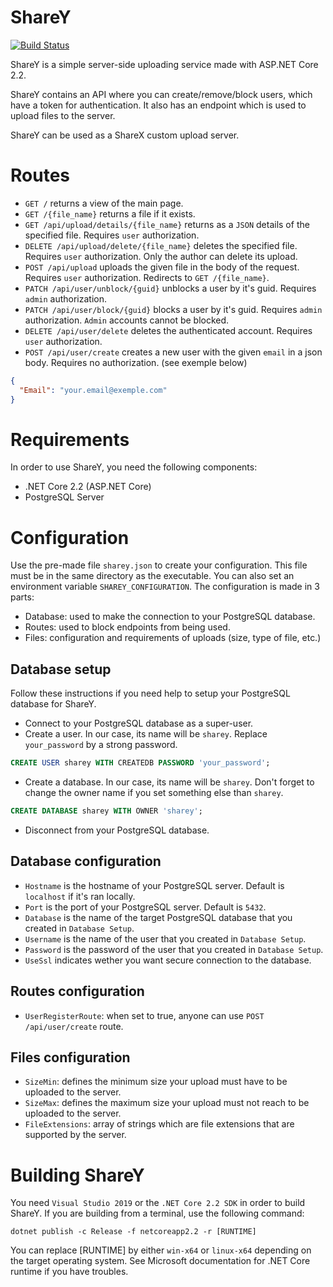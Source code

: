 # ShareY

[![Build Status](https://dev.azure.com/allanmercou/ShareY/_apis/build/status/Kiritsu.ShareY?branchName=master)](https://dev.azure.com/allanmercou/ShareY/_build/latest?definitionId=2&branchName=master)

ShareY is a simple server-side uploading service made with ASP.NET Core 2.2. 

ShareY contains an API where you can create/remove/block users, which have a token for authentication. It also has an endpoint which is used to upload files to the server.

ShareY can be used as a ShareX custom upload server.

# Routes

- `GET /` returns a view of the main page.
- `GET /{file_name}` returns a file if it exists.
- `GET /api/upload/details/{file_name}` returns as a `JSON` details of the specified file. Requires `user` authorization.
- `DELETE /api/upload/delete/{file_name}` deletes the specified file. Requires `user` authorization. Only the author can delete its upload.
- `POST /api/upload` uploads the given file in the body of the request. Requires `user` authorization. Redirects to `GET /{file_name}`.
- `PATCH /api/user/unblock/{guid}` unblocks a user by it's guid. Requires `admin` authorization.
- `PATCH /api/user/block/{guid}` blocks a user by it's guid. Requires `admin` authorization. `Admin` accounts cannot be blocked.
- `DELETE /api/user/delete` deletes the authenticated account. Requires `user` authorization.
- `POST /api/user/create` creates a new user with the given `email` in a json body. Requires no authorization. (see exemple below)
```json
{
  "Email": "your.email@exemple.com"
}
```

# Requirements

In order to use ShareY, you need the following components:
- .NET Core 2.2 (ASP.NET Core)
- PostgreSQL Server

# Configuration

Use the pre-made file `sharey.json` to create your configuration. This file must be in the same directory as the executable. You can also set an environment variable `SHAREY_CONFIGURATION`.
The configuration is made in 3 parts:
- Database: used to make the connection to your PostgreSQL database.
- Routes: used to block endpoints from being used.
- Files: configuration and requirements of uploads (size, type of file, etc.)

## Database setup

Follow these instructions if you need help to setup your PostgreSQL database for ShareY.

- Connect to your PostgreSQL database as a super-user.
- Create a user. In our case, its name will be `sharey`. Replace `your_password` by a strong password.
```sql
CREATE USER sharey WITH CREATEDB PASSWORD 'your_password';
```
- Create a database. In our case, its name will be `sharey`. Don't forget to change the owner name if you set something else than `sharey`.
```sql
CREATE DATABASE sharey WITH OWNER 'sharey';
```
- Disconnect from your PostgreSQL database.

## Database configuration

- `Hostname` is the hostname of your PostgreSQL server. Default is `localhost` if it's ran locally.
- `Port` is the port of your PostgreSQL server. Default is `5432`.
- `Database` is the name of the target PostgreSQL database that you created in `Database Setup`.
- `Username` is the name of the user that you created in `Database Setup`.
- `Password` is the password of the user that you created in `Database Setup`.
- `UseSsl` indicates wether you want secure connection to the database.

## Routes configuration

- `UserRegisterRoute`: when set to true, anyone can use `POST /api/user/create` route.

## Files configuration

- `SizeMin`: defines the minimum size your upload must have to be uploaded to the server.
- `SizeMax`: defines the maximum size your upload must not reach to be uploaded to the server.
- `FileExtensions`: array of strings which are file extensions that are supported by the server.

# Building ShareY

You need `Visual Studio 2019` or the `.NET Core 2.2 SDK` in order to build ShareY.
If you are building from a terminal, use the following command:
```
dotnet publish -c Release -f netcoreapp2.2 -r [RUNTIME]
```
You can replace [RUNTIME] by either `win-x64` or `linux-x64` depending on the target operating system. See Microsoft documentation for .NET Core runtime if you have troubles.
